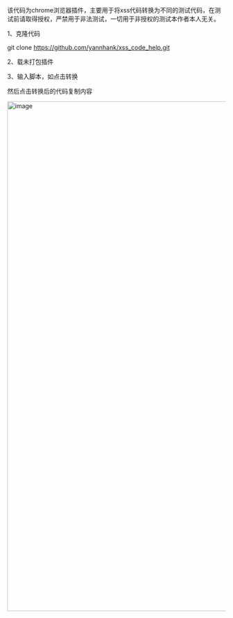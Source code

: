 该代码为chrome浏览器插件，主要用于将xss代码转换为不同的测试代码，在测试前请取得授权，严禁用于非法测试，一切用于非授权的测试本作者本人无关。

1、克隆代码

git clone https://github.com/yannhank/xss_code_help.git

2、载未打包插件

3、输入脚本，如<script>alert(1)</script>点击转换

然后点击转换后的代码复制内容

<img width="1102" height="1176" alt="image" src="https://github.com/user-attachments/assets/990dde98-a8be-4637-bd19-6e4d4c892b94" />
